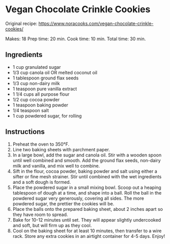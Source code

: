 # Vegan Chocolate Crinkle Cookies

Original recipe: https://www.noracooks.com/vegan-chocolate-crinkle-cookies/

Makes: 18
Prep time: 20 min.
Cook time: 10 min.
Total time: 30 min.

## Ingredients
- 1 cup granulated sugar
- 1/3 cup canola oil OR melted coconut oil
- 1 tablespoon ground flax seeds
- 1/3 cup non-dairy milk
- 1 teaspoon pure vanilla extract
- 1 1/4 cups all purpose flour
- 1/2 cup cocoa powder
- 1 teaspoon baking powder
- 1/4 teaspoon salt
- 1 cup powdered sugar, for rolling

## Instructions
1. Preheat the oven to 350°F.
2. Line two baking sheets with parchment paper.
3. In a large bowl, add the sugar and canola oil. Stir with a wooden spoon until well combined and smooth. Add the ground flax seeds, non-dairy milk and vanilla, and mix well to combine.
4. Sift in the flour, cocoa powder, baking powder and salt using either a sifter or fine mesh strainer. Stir until combined with the wet ingredients and a soft dough is formed. 
5. Place the powdered sugar in a small mixing bowl. Scoop out a heaping tablespoon of dough at a time, and shape into a ball. Roll the ball in the powdered sugar very generously, covering all sides. The more powdered sugar, the prettier the cookies will be.
6. Place the balls onto the prepared baking sheet, about 2 inches apart so they have room to spread.
7. Bake for 10-12 minutes until set. They will appear slightly undercooked and soft, but will firm up as they cool.
8. Cool on the baking sheet for at least 10 minutes, then transfer to a wire rack. Store any extra cookies in an airtight container for 4-5 days. Enjoy!

